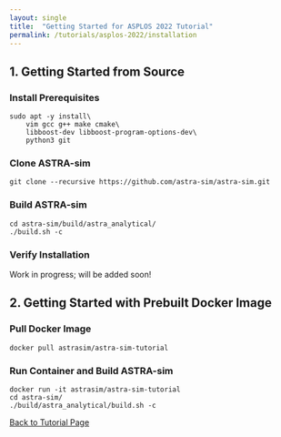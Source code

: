 ```yaml
---
layout: single
title:  "Getting Started for ASPLOS 2022 Tutorial"
permalink: /tutorials/asplos-2022/installation
---
```


## 1. Getting Started from Source
### Install Prerequisites
```
sudo apt -y install\
    vim gcc g++ make cmake\
    libboost-dev libboost-program-options-dev\
    python3 git
```

### Clone ASTRA-sim
```
git clone --recursive https://github.com/astra-sim/astra-sim.git
```

### Build ASTRA-sim
```
cd astra-sim/build/astra_analytical/
./build.sh -c
```

### Verify Installation
Work in progress; will be added soon!

## 2. Getting Started with Prebuilt Docker Image
### Pull Docker Image
```
docker pull astrasim/astra-sim-tutorial
```
### Run Container and Build ASTRA-sim
```
docker run -it astrasim/astra-sim-tutorial
cd astra-sim/
./build/astra_analytical/build.sh -c
```

<nav class="pagination">
    <a href="/tutorials/asplos-2022" class="pagination--pager">Back to Tutorial Page</a>
</nav>
